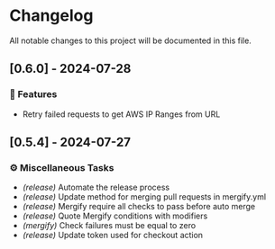 # Changelog

All notable changes to this project will be documented in this file.

## [0.6.0] - 2024-07-28

### 🚀 Features

- Retry failed requests to get AWS IP Ranges from URL

## [0.5.4] - 2024-07-27

### ⚙️ Miscellaneous Tasks

- _(release)_ Automate the release process
- _(release)_ Update method for merging pull requests in mergify.yml
- _(release)_ Mergify require all checks to pass before auto merge
- _(release)_ Quote Mergify conditions with modifiers
- _(mergify)_ Check failures must be equal to zero
- _(release)_ Update token used for checkout action
